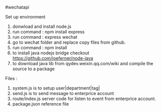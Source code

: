#wechatapi

Set up environment
1. donwload and install node.js
2. run command : npm install express
3. run command : express wechat
4. go to wechat folder and replace copy files from github.
5. run command : npm install
6. to install java nodejs bridge checkout https://github.com/joeferner/node-java
7. to download java lib from qydev.weixin.qq.com/wiki and compile the source to a package


Files :
1. system.js is to setup user|department|tag|
2. send.js is to send message to enterprice account
3. route/index.js server code for listen to event from enterprice account. 
4. package.json reference file
